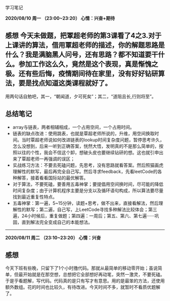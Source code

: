学习笔记

__2020/08/10 周一 （23:00~23:20） 心情：兴奋+期待__
## 感想 今天未做题，把覃超老师的第3课看了4之3.对于上课讲的算法，借用覃超老师的描述，你的解题思路是什么？我是满脑黑人问号，还有思路？都不知道要干什么。参加工作这么久，竟然是这个表现，真是惭愧之极。还有些后悔，疫情期间待在家里，没有好好钻研算法，要是找点知道这类课程就好了。
用两句话自勉吧，其一，“朝闻道，夕可死矣”；其二，“道阻且长,行则将至”。  
## 总结笔记
+ array与链表，两者相辅相成，一个占用空间，一个占用时间。
+ 链表的缺点改进：使用跳表，也就是覃超老师所说的，升维，用空间换取时间。当时覃超老师说如何改进链表的lookup时间复杂度问题，暂停思考许久，怎么没想到，后来一听到正确答案，恍然大悟，发明真的不是那么简单的，按照以往的个性，我会不信这个卸，想破头皮也要继续钻研的想。这也就引申出来了覃超老师一再强调的误区；
+ 实战练习方法：不要去死磕问题，先思考，没有思路就看答案。然后照猫画虎理解性的默写，最后再完全自己写。然后寻求feedback，先看leetCode的各种解答，接着看看国际站的最优解答。
+ 对于算法，不要死磕，要善用五毒神掌；要提倡用空间换时间，尽可能的降低时间复杂度；由于计算机程序主要是分支以及循环语句构成，所以算法要尽量找到最近重复性特点。
+ 五毒神掌：第一遍，5~15分钟，读题+思考，做不出来，直接看解法，然后理解性的默写；第二遍，自己写，上LeetCode寻找多种解法比较体会；第三遍，24小时候后，重复做题；第四遍：一周后；第五、第六、第七遍······巩固，直到解法完全变成自己的本能想法。

***

__2020/08/11 周二 （23:10~23:20） 心情：兴奋__
## 感想
今天下班有些晚，只留下了1个小时撸代码。那就从最简单的移动零开始；虽说简单，但最开始就是在那空想，总想把它全部想好再动笔，突然一激灵，不要死磕。于是乎看题解，写代码。代码真的是只有写才有意思。用的是最笨的方法，还使用额外数组。花的时间也比较久，有待改进。今天时间不多，就暂时不看质优题解了。